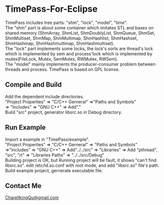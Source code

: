 TimePass-For-Eclipse
====================
TimePass includes tree parts: "shm", "lock", "model", "time".<br/>
The "shm" part is about some container which imitates STL and bases on shared memory (ShmArray, ShmList, ShmDoublyList, ShmQueue, ShmSet, ShmMultiset, ShmMap, ShmMultimap, ShmHashlist, ShmHashset, ShmHashmap, ShmHashmultimap, ShmHashmultiset).<br/>
The "lock" part implements some locks, the lock's sorts are thread's lock which is implemented by sem and process'lock which is implemented by mutex(FileLock, Mutex, SemMutex, RWMutex, RWSem).<br/>
The "model" mainly implements the producer-consumer problem between threads and process.
TimePass is based on GPL license.<br/>

Compile and Build
--------------------
Add the dependent include directories.<br/>
"Project Properties" => "C/C++ Gerneral" =>"Paths and Symbols"<br/>
=> "Includes" => "GNU C++" => Add"."<br/>
Build "src" project, generator libsrc.so in Debug directory.<br/>
    
Run Example
--------------------
Import a example in "TimePass/example".<br/>
"Project Properties" => "C/C++ Gerneral" => "Paths and Symbols" =>"Includes" => "GNU C++" => Add"../../src" => "Libraries" => Add "pthread", "src", "rt" => "Libraries Paths" => "../../src/Debug"<br/>
Building project is OK, but Running project will be fault, it shows "can't find libsrc.so". edit /etc/ld.so.conf with root mode, and add "libsrc.so" file's path.<br/>
Build example project, gernerate executable file.<br/>
    
Contact Me
-------------------
CharellkingQu@gmail.com
  
